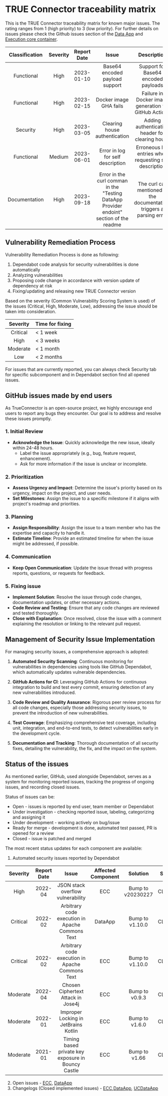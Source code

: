 # TRUE Connector traceability matrix

This is the TRUE Connector traceability matrix for known major issues. The rating ranges from 1 (high priority) to 3 (low priority). For further details on issues please check the Github issues section of the [Data App](https://github.com/Engineering-Research-and-Development/true-connector-basic_data_app/issues) and [Execution core container](https://github.com/Engineering-Research-and-Development/true-connector-execution_core_container/issues).


| Classification | Severity | Report Date | Issue | Description | Detailing Location | Affected Component | Impact | Status |
|:--------------:|:--------:|:-----------:|:-----:|:-----------:|:------------------:|:------------------:|:------:|:------:|
| Functional     | High     | 2023-01-10  | Base64 encoded payload support | Support for Base64 encoded payloads | Internal ticket| Data App | Data handling efficiency | DONE |
| Functional     | High     | 2023-02-15  | Docker image GHA fails | Failure in Docker image generation via GitHub Actions | Internal ticket | Execution Core | Deployment issues | DONE | 
| Security       | High     | 2023-03-05  | Clearing house authentication | Adding authentication header for clearing house | Internal ticket | Data App | Security enhancement | DONE |
| Functional     | Medium   | 2023-06-01  | Error in log for self description | Erroneous log entries when requesting self description | https://github.com/Engineering-Research-and-Development/true-connector-execution_core_container/issues/192| Execution Core | Log clarity | DONE
| Documentation | High | 2023-09-18 | Error in the curl comman in the "Testing DataApp Provider endoint" section of the readme | The curl call mentioned in the documentation, triggers a parsing error | https://github.com/Engineering-Research-and-Development/true-connector-basic_data_basapp/issues/107 | Data App | Users not able to explore TC | DONE |

## Vulnerability Remediation Process

Vulnerability Remediation Process is done as following:
1. Dependabot code analysis for security vulnerabilities is done automatically
2. Analyzing vulnerabilities
3. Proposing code change in accordance with version update of dependency at risk
4. Fixing/updating and releasing new TRUE Connector version

Based on the severity (Common Vulnerability Scoring System is used) of the issues (Critical, High, Moderate, Low), addressing the issue should be taken into consideration.

| Severity | Time for fixing |
|:---:|:--------- |
| Critical | < 1 week |
| High | < 3 weeks |
| Moderate | < 1 month |
| Low | < 2 months |

For issues that are currently reported, you can always check Security tab for specific subcomponent and in Dependabot section  find all opened issues.

## GitHub issues made by end users

As TrueConnector is an open-source project, we highly encourage end users to report any bugs they encounter. Our goal is to address and resolve these issues promptly.

### 1. Initial Review
- **Acknowledge the Issue**: Quickly acknowledge the new issue, ideally within 24-48 hours.
  - Label the issue appropriately (e.g., bug, feature request, enhancement).
  - Ask for more information if the issue is unclear or incomplete.

### 2. Prioritization
- **Assess Urgency and Impact**: Determine the issue's priority based on its urgency, impact on the project, and user needs.
- **Set Milestones**: Assign the issue to a specific milestone if it aligns with project's roadmap and priorities.

### 3. Planning
- **Assign Responsibility**: Assign the issue to a team member who has the expertise and capacity to handle it.
- **Estimate Timeline**: Provide an estimated timeline for when the issue might be addressed, if possible.

### 4. Communication
- **Keep Open Communication**: Update the issue thread with progress reports, questions, or requests for feedback.

### 5. Fixing issue
- **Implement Solution**: Resolve the issue through code changes, documentation updates, or other necessary actions.
- **Code Review and Testing**: Ensure that any code changes are reviewed and tested thoroughly.
- **Close with Explanation**: Once resolved, close the issue with a comment explaining the resolution or linking to the relevant pull request.


## Management of Security Issue Implementation

For managing security issues, a comprehensive approach is adopted:

1. **Automated Security Scanning**: Continuous monitoring for vulnerabilities in dependencies using tools like GitHub Dependabot, which automatically updates vulnerable dependencies.

2. **GitHub Actions for CI**: Leveraging GitHub Actions for continuous integration to build and test every commit, ensuring detection of any new vulnerabilities introduced.

3. **Code Review and Quality Assurance**: Rigorous peer review process for all code changes, especially those addressing security issues, to prevent the introduction of new vulnerabilities.

4. **Test Coverage**: Emphasizing comprehensive test coverage, including unit, integration, and end-to-end tests, to detect vulnerabilities early in the development cycle.

5. **Documentation and Tracking**: Thorough documentation of all security fixes, detailing the vulnerability, the fix, and the impact on the system.

## Status of the issues

As mentioned earlier, GitHub, used alongside Dependabot, serves as a system for monitoring reported issues, tracking the progress of ongoing issues, and recording closed issues. 

Status of issues can be:

* Open - issues is reported by end user, team member or Dependabot
* Under investigation - checking reported issue, labeling, categorizing and assigning it
* Under development - working actively on bug/issue
* Ready for merge - development is done, automated test passed, PR is opened for a review
* Closed - issue is patched and merged

The most recent status updates for each component are available:

1. Automated security issues reported by Dependabot

| Severity  | Report Date | Issue                                              | Affected Component | Solution          | Status |
|:---------:|:-----------:|:--------------------------------------------------:|:------------------:|:-----------------:|:------:|
| High      | 2022-04     | JSON stack overflow vulnerability                  | ECC                | Bump to v20230227 | CLOSED |
| Critical  | 2022-02     | Arbitrary code execution in Apache Commons Text	   | DataApp            | Bump to v1.10.0   | CLOSED |
| Critical  | 2022-02     | Arbitrary code execution in Apache Commons Text    | ECC                | Bump to v1.10.0   | CLOSED |
| Moderate  | 2022-04     | Chosen Ciphertext Attack in Jose4j                 | ECC                | Bump to v0.9.3    | CLOSED |
| Moderate  | 2022-01     | Improper Locking in JetBrains Kotlin               | ECC                | Bump to v1.6.0    | CLOSED |
| Moderate  | 2021-01     | Timing based private key exposure in Bouncy Castle | ECC                | Bump to v1.66     | CLOSED |


2. Open issues - [ECC](https://github.com/Engineering-Research-and-Development/true-connector-execution_core_container/issues), [DataApp](https://github.com/Engineering-Research-and-Development/true-connector-basic_data_app/issues)
3. Changelogs (Closed implemented issues) - [ECC](https://github.com/Engineering-Research-and-Development/true-connector-execution_core_container/blob/1.14.7/CHANGELOG.md),[DataApp](https://github.com/Engineering-Research-and-Development/true-connector-basic_data_app/blob/0.3.8/CHANGELOG.md), [UCDataApp](https://github.com/Engineering-Research-and-Development/true-connector-uc_data_app_platoon/blob/1.7.8/CHANGELOG.md)

